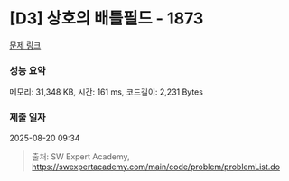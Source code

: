 # [D3] 상호의 배틀필드 - 1873 

[문제 링크](https://swexpertacademy.com/main/code/problem/problemDetail.do?contestProbId=AV5LyE7KD2ADFAXc) 

### 성능 요약

메모리: 31,348 KB, 시간: 161 ms, 코드길이: 2,231 Bytes

### 제출 일자

2025-08-20 09:34



> 출처: SW Expert Academy, https://swexpertacademy.com/main/code/problem/problemList.do